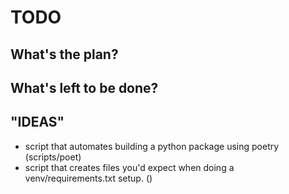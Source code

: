 # TODO

## What's the plan?

## What's left to be done?

## "IDEAS"

- script that automates building a python package using poetry                      (scripts/poet)
- script that creates files you'd expect when doing a venv/requirements.txt setup.  ()
